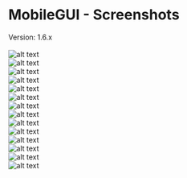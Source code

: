 # MobileGUI - Screenshots 
Version: 1.6.x <br/>	
![alt text](https://raw.githubusercontent.com/tomvalk/RemoteGUI-Releases/main/Screenshot_MobileGUI/MG1.png)	 <br/>
![alt text](https://raw.githubusercontent.com/tomvalk/RemoteGUI-Releases/main/Screenshot_MobileGUI/MG2.png)	 <br/>
![alt text](https://raw.githubusercontent.com/tomvalk/RemoteGUI-Releases/main/Screenshot_MobileGUI/MG3.png)	 <br/>
![alt text](https://raw.githubusercontent.com/tomvalk/RemoteGUI-Releases/main/Screenshot_MobileGUI/MG4.png)	 <br/>
![alt text](https://raw.githubusercontent.com/tomvalk/RemoteGUI-Releases/main/Screenshot_MobileGUI/MG5.png)	 <br/>
![alt text](https://raw.githubusercontent.com/tomvalk/RemoteGUI-Releases/main/Screenshot_MobileGUI/MG6.png)	 <br/>
![alt text](https://raw.githubusercontent.com/tomvalk/RemoteGUI-Releases/main/Screenshot_MobileGUI/MG7.png)	 <br/>
![alt text](https://raw.githubusercontent.com/tomvalk/RemoteGUI-Releases/main/Screenshot_MobileGUI/MG8.png)	 <br/>
![alt text](https://raw.githubusercontent.com/tomvalk/RemoteGUI-Releases/main/Screenshot_MobileGUI/MG9.png)	 <br/>
![alt text](https://raw.githubusercontent.com/tomvalk/RemoteGUI-Releases/main/Screenshot_MobileGUI/MG10.png)	 <br/>
![alt text](https://raw.githubusercontent.com/tomvalk/RemoteGUI-Releases/main/Screenshot_MobileGUI/MG11.png)	 <br/>
![alt text](https://raw.githubusercontent.com/tomvalk/RemoteGUI-Releases/main/Screenshot_MobileGUI/MG12.png)	 <br/>
![alt text](https://raw.githubusercontent.com/tomvalk/RemoteGUI-Releases/main/Screenshot_MobileGUI/MG13.png)	 <br/>
![alt text](https://raw.githubusercontent.com/tomvalk/RemoteGUI-Releases/main/Screenshot_MobileGUI/MG14.png)	 <br/>

